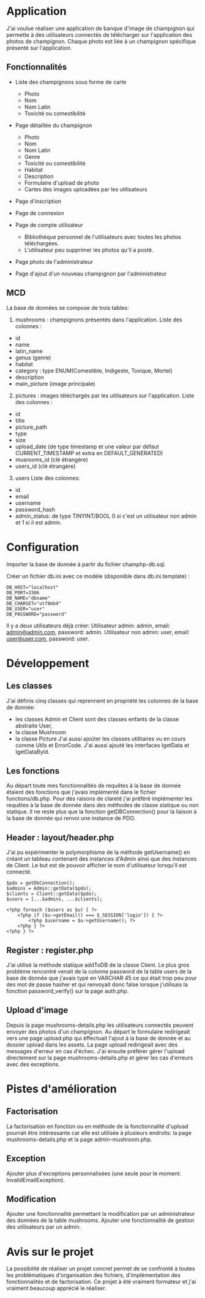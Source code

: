 # Application

J'ai voulue réaliser une application de banque d'image de champignon qui permette à des utilisateurs
connectés de télécharger sur l'application des photos de champignon.
Chaque photo est liée à un champignon spécifique présenté sur l'application.
## Fonctionnalités

* Liste des champignons sous forme de carte
    * Photo
    * Nom
    * Nom Latin
    * Toxicité ou comestibilité

* Page détaillée du champignon
    * Photo
    * Nom
    * Nom Latin
    * Genre
    * Toxicité ou comestibilité
    * Habitat
    * Description
    * Formulaire d'upload de photo
    * Cartes des images uploadées par les utilisateurs

* Page d'inscription

* Page de connexion

* Page de compte utilisateur
    * Bibliothèque personnel de l'utilisateurs avec toutes les photos téléchargées.
    * L'utilisateur peu supprimer les photos qu'il a posté.

* Page photo de l'administrateur

* Page d'ajout d'un nouveau champignon par l'administrateur

## MCD

La base de données se compose de trois tables:

1. mushrooms : champignons présentés dans l'application.
Liste des colonnes :
* id
* name
* latin_name
* genus (genre)
* habitat
* category : type ENUM(Comestible, Indigeste, Toxique, Mortel)
* description
* main_picture (image principale)

2. pictures : images téléchargés par les utilisateurs sur l'application.
Liste des colonnes :
* id
* title
* picture_path
* type
* size
* upload_date (de type timestamp et une valeur par défaut CURRENT_TIMESTAMP et extra en DEFAULT_GENERATED)
* musrooms_id (clé étrangère)
* users_id (clé étrangère)

3. users
Liste des colonnes:
* id
* email
* username
* password_hash
* admin_status: de type TINYINT/BOOL 0 si c'est un utilisateur non admin et 1 si il est admin.

# Configuration

Importer la base de donnée à partir du fichier champhp-db.sql.

Créer un fichier db.ini avec ce modèle (disponible dans db.ini.template) :
```
DB_HOST="localhost"
DB_PORT=3306
DB_NAME="dbname"
DB_CHARSET="utf8mb4"
DB_USER="user"
DB_PASSWORD="password"
```

Il y a deux utilisateurs déjà créer:
Utilisateur admin: admin, email: admin@admin.com, password: admin.
Utilisateur non admin: user, email: user@user.com, password: user.

# Développement

## Les classes

J'ai définis cinq classes qui reprennent en propriété les colonnes de la base de donnée:
* les classes Admin et Client sont des classes enfants de la classe abstraite User, 
* la classe Mushroom 
* la classe Picture
J'ai aussi ajoûter les classes utilitaires vu en cours comme Utils et ErrorCode.
J'ai aussi ajouté les interfaces IgetData et IgetDataById.

## Les fonctions

Au départ toute mes fonctionnalités de requêtes à la base de donnée étaient des fonctions que j'avais implémenté dans le fichier functions/db.php. Pour des raisons de clareté j'ai préféré implémenter les requêtes à la base de donnée dans des méthodes de classe statique ou non statique.
Il ne reste plus que la fonction getDBConnection() pour la liaison à la base de donnée qui renvoi une instance de PDO.

## Header : layout/header.php

J'ai pu expérimenter le polymorphisme de la méthode getUsername() en créant un tableau contenant des instances d'Admin ainsi que des instances de Client. Le but est de pouvoir afficher le nom d'utilisateur lorsqu'il est connecté.

```
$pdo = getDbConnection();
$admins = Admin::getData($pdo);    
$clients = Client::getData($pdo);    
$users = [...$admins, ...$clients];
```

```
<?php foreach ($users as $u) { ?>
    <?php if ($u->getEmail() === $_SESSION['login']) { ?>
        <?php $username = $u->getUsername(); ?>
    <?php } ?>
<?php } ?>
```

## Register : register.php

J'ai utilisé la méthode statique addToDB de la classe Client. Le plus gros problème rencontré venait de la colonne password de la table users de la base de donnée que j'avais typé en VARCHAR 45 ce qui était trop peu pour des mot de passe hasher et qui renvoyait donc false lorsque j'utilisais la fonction password_verify() sur la page auth.php.

## Upload d'image

Depuis la page mushrooms-details.php les utilisateurs connectés peuvent envoyer des photos d'un champignon. Au départ le formulaire redirigeait vers une page upload.php qui éffectuait l'ajout à la base de donnée et au dossier upload dans les assets. La page upload redirigeait avec des messages d'erreur en cas d'échec. J'ai ensuite préférer gérer l'upload directement sur la page mushrooms-details.php et gérer les cas d'erreurs avec des exceptions.

# Pistes d'amélioration

## Factorisation
La factorisation en fonction ou en méthode de la fonctionnalité d'upload pourrait être intéressante car elle est utilisée à plusieurs endroits: la page mushrooms-details.php et la page admin-mushroom.php.

## Exception
Ajouter plus d'exceptions personnalisées (une seule pour le moment: InvalidEmailException).

## Modification
Ajouter une fonctionnalité permettant la modification par un administrateur des données de la table mushrooms.
Ajouter une fonctionnalité de gestion des utilisateurs par un admin.

# Avis sur le projet
La possibilité de réaliser un projet concret permet de se confronté à toutes les problématiques d'organisation des fichiers, d'implémentation des fonctionnalités et de factorisation.
Ce projet à été vraiment formateur et j'ai vraiment beaucoup apprécié le réaliser.






